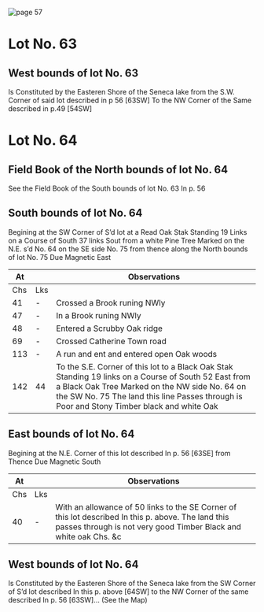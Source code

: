![page 57](image/fieldbook/ovid-page-57.jpg)

# Lot No. 63

## West bounds of lot No. 63
Is Constituted by the Easteren Shore of the Seneca lake from the S.W. Corner of said lot described in p 56 [63SW] To the NW Corner of the Same described in p.49 [54SW]

# Lot No. 64

## Field Book of the North bounds of lot No. 64 
See the Field Book of the South bounds of lot No. 63 In p. 56

## South bounds of lot No. 64
Begining at the SW Corner of S’d lot at a Read Oak Stak Standing 19 Links on a Course of South 37 links Sout from a white Pine Tree Marked on the N.E. s’d No. 64 on the SE side No. 75 from thence along the North bounds of lot No. 75 Due Magnetic East

| At |    | Observations |
| -- | -- | ------------ |
| Chs | Lks | |
41 | - | Crossed a Brook runing NWly
47 | - | In a Brook runing NWly 
48 | - | Entered a Scrubby Oak ridge
69 | - | Crossed Catherine Town road
113 | - | A run and ent and entered open Oak woods
142 | 44 | To the S.E. Corner of this lot to a Black Oak Stak Standing 19 links on a Course of South 52 East from a Black Oak Tree Marked on the NW side No. 64 on the SW No. 75 The land this line Passes through is Poor and Stony Timber black and white Oak

## East bounds of lot No. 64
Begining at the N.E. Corner of this lot described In p. 56 [63SE] from Thence Due Magnetic South

| At |    | Observations |
| -- | -- | ------------ |
| Chs | Lks | |
40 | - | With an allowance of 50 links to the SE Corner of this lot described In this p. above.  The land this passes through is not very good Timber Black and white oak Chs. &c

## West bounds of lot No. 64
Is Constituted by the Easteren Shore of the Seneca lake from the SW Corner of S’d lot described In this p. above [64SW] to the NW Corner of the same described In p. 56 [63SW]… (See the Map)

